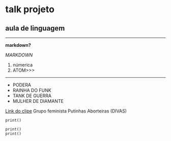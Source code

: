 # talk projeto
## aula de linguagem 

---
__markdown?__

_MARKDOWN_

1. númerica
2. ATOM>>>

---

- PODERA
- RAINHA DO FUNK
- TANK DE GUERRA
- MULHER DE DIAMANTE

[Link do clipe](https://youtu.be/H5S2R6_Edic) Grupo feminista Putinhas Aborteiras (DIVAS)

`print()`

````
print()
print()

````

